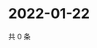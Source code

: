 # 2022-01-22

共 0 条

<!-- BEGIN WEIBO -->
<!-- 最后更新时间 Sat Jan 22 2022 03:07:37 GMT+0800 (China Standard Time) -->

<!-- END WEIBO -->
